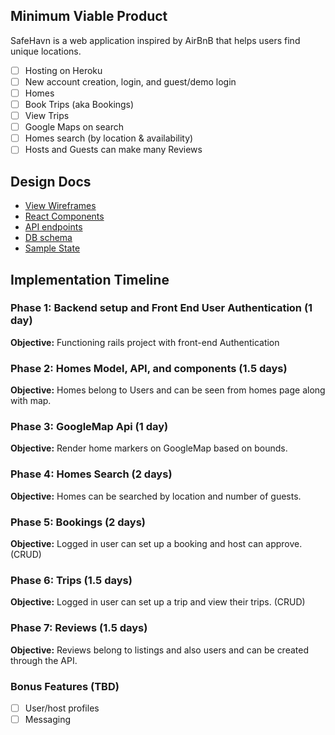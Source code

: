 ## Minimum Viable Product

SafeHavn is a web application inspired by AirBnB that helps users find unique locations.

- [ ] Hosting on Heroku
- [ ] New account creation, login, and guest/demo login
- [ ] Homes
- [ ] Book Trips (aka Bookings)
- [ ] View Trips
- [ ] Google Maps on search
- [ ] Homes search (by location & availability)
- [ ] Hosts and Guests can make many Reviews

## Design Docs

* [View Wireframes][wireframes]
* [React Components][components]
* [API endpoints][api-endpoints]
* [DB schema][schema]
* [Sample State][sample-state]

[wireframes]: /docs/wireframes
[components]: /docs/component-hierarchy.md
[api-endpoints]: /docs/api-endpoints.md
[schema]: /docs/schema.md
[sample-state]: /docs/sample-state.md

## Implementation Timeline

### Phase 1: Backend setup and Front End User Authentication (1 day)

**Objective:** Functioning rails project with front-end Authentication

### Phase 2: Homes Model, API, and components (1.5 days)

**Objective:** Homes belong to Users and can be seen from homes page along with map.

### Phase 3: GoogleMap Api (1 day)

**Objective:** Render home markers on GoogleMap based on bounds.

### Phase 4: Homes Search (2 days)

**Objective:** Homes can be searched by location and number of guests.

### Phase 5: Bookings (2 days)

**Objective:** Logged in user can set up a booking and host can approve. (CRUD)

### Phase 6: Trips (1.5 days)

**Objective:** Logged in user can set up a trip and view their trips. (CRUD)

### Phase 7: Reviews (1.5 days)

**Objective:** Reviews belong to listings and also users and can be created through the API.

### Bonus Features (TBD)

- [ ] User/host profiles
- [ ] Messaging
